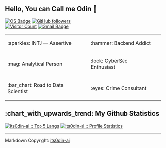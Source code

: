 ## Hello, You can Call me Odin :green_heart:
[![OS Badge](https://img.shields.io/badge/OS-debian-c14438?&logo=Debian&style=flat-square)](https://www.debian.org/)
[![GitHub followers](https://img.shields.io/github/followers/its0din-ai?color=c14438&label=Followers&logo=github&logoColor=white&style=flat-square)](https://github.com/its0din-ai)<br>
[![Visitor Count](https://komarev.com/ghpvc/?username=its0din-ai&style=flat-square&color=c14438&label=Total+Pengunjung)](https://github.com/its0din-ai)
[![Gmail Badge](https://img.shields.io/badge/-Mail%20Me-c14438?style=flat-square&logo=Gmail&logoColor=white&link=mailto:ryujiodin@gmail.com)](mailto:ryujiodin@gmail.com)

<table cellspacing="0" cellpadding="0">
    <tr>
        <td><p align='left'>:sparkles: INTJ &#8212; Assertive</p></td>
        <td><p align='left'>:hammer: Backend Addict</p></td>
    </tr>
    <tr>
        <td><p align='left'>:mag: Analytical Person</p></td>
        <td><p align='left'>:lock: CyberSec Enthusiast&nbsp;&nbsp;&nbsp;&nbsp;&nbsp;&nbsp;&nbsp;&nbsp;&nbsp;&nbsp;</p></td>
    </tr>
    <tr>
        <td><p align='left'>:bar_chart: Road to Data Scientist&nbsp;&nbsp;&nbsp;&nbsp;&nbsp;&nbsp;&nbsp;&nbsp;&nbsp;&nbsp;</p></td>
        <td><p align='left'>:eyes: Crime Consultant</p></td>
    </tr>
<table>

<h2>:chart_with_upwards_trend: My Github Statistics</h2>

<p>
    <a href="https://github.com/its0din-ai"><img align="center" src="https://github-readme-stats.vercel.app/api/top-langs/?username=its0din-ai&hide_border=true&langs_count=5&custom_title=My%20Known%20Language&theme=dracula" alt="its0din-ai :: Top 5 Langs" /></a>
    <a href="https://github.com/its0din-ai"><img align="center" src="https://github-readme-stats.vercel.app/api?username=its0din-ai&show_icons=true&count_private=true&include_all_commits=true&hide_border=true&theme=dracula&icon_color=CA2E55&title_color=20fc8f&custom_title=My+Github+Data" alt="its0din-ai :: Profile Statistics" /></a>
</p>

----- 
Markdown Copyright: [its0din-ai](https://github.com/its0din-ai)
